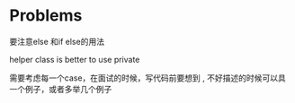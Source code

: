 # Problems

要注意else 和if else的用法

helper class is better to use private&#x20;

需要考虑每一个case，在面试的时候，写代码前要想到 , 不好描述的时候可以具一个例子，或者多举几个例子
